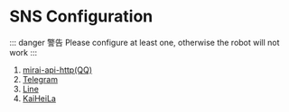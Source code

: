 # SNS Configuration

::: danger 警告
Please configure at least one, otherwise the robot will not work
:::

1. [mirai-api-http(QQ)](mirai-api-http(QQ).md)
2. [Telegram](Telegram.md)
3. [Line](Line.md)
4. [KaiHeiLa](KaiHeiLa.md)